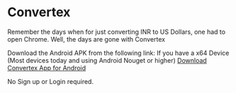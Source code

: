 # Convertex

Remember the days when for just converting INR to US Dollars, one had to open Chrome.
Well, the days are gone with Convertex

Download the Android APK from the following link:
  If you have a x64 Device (Most devices today and using Android Nouget or higher)
  [Download Convertex App for Android](https://drive.google.com/drive/folders/1ehY9K5c1e2GNEvTB0xTSxe1R4JVH5BnF?usp=sharing)
     
No Sign up or Login required.
